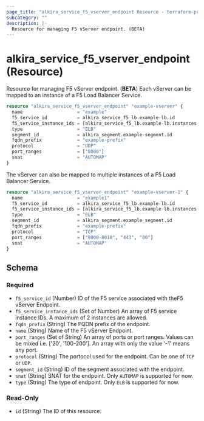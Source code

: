 ```yaml
---
page_title: "alkira_service_f5_vserver_endpoint Resource - terraform-provider-alkira"
subcategory: ""
description: |-
  Resource for managing F5 vServer endpoint. (BETA)
---
```


# alkira_service_f5_vserver_endpoint (Resource)

Resource for managing F5 vServer endpoint. (**BETA**)
Each vServer can be mapped to an instance of a F5 Load Balancer Service.
```terraform
resource "alkira_service_f5_vserver_endpoint" "example-vserver" {
  name                    = "example"
  f5_service_id           = alkira_service_f5_lb.example-lb.id
  f5_service_instance_ids = [alkira_service_f5_lb.example-lb.instances[0].id]
  type                    = "ELB"
  segment_id              = alkira_segment.example-segment.id
  fqdn_prefix             = "example-prefix"
  protocol                = "UDP"
  port_ranges             = ["8000"]
  snat                    = "AUTOMAP"
}
```
The vServer can also be mapped to multiple instances of a F5 Load Balancer Service.
```terraform
resource "alkira_service_f5_vserver_endpoint" "example-vserver-1" {
  name                    = "example1"
  f5_service_id           = alkira_service_f5_lb.example-lb.id
  f5_service_instance_ids = [alkira_service_f5_lb.example-lb.instances[0].id, alkira_service_f5_lb.example-lb.instances[1].id]
  type                    = "ELB"
  segment_id              = alkira_segment.example_segment.id
  fqdn_prefix             = "example-prefix"
  protocol                = "TCP"
  port_ranges             = ["8000-8010", "443", "80"]
  snat                    = "AUTOMAP"
}
``` 
<!-- schema generated by tfplugindocs -->
## Schema

### Required

- `f5_service_id` (Number) ID of the F5 service associated with theF5 vServer Endpoint.
- `f5_service_instance_ids` (Set of Number) An array of F5 service instance IDs. A maximum of 2 instances are allowed.
- `fqdn_prefix` (String) The FQDN prefix of the endpoint.
- `name` (String) Name of the F5 vServer Endpoint.
- `port_ranges` (Set of String) An array of ports or port ranges. Values can be mixed i.e. ['20', '100-200']. An array with only the value '-1' means any port.
- `protocol` (String) The portocol used for the endpoint. Can be one of `TCP` or `UDP`.
- `segment_id` (String) ID of the segment associated with the endpoint.
- `snat` (String) SNAT for the endpoint. Only `AUTOMAP` is supported for now.
- `type` (String) The type of endpoint. Only `ELB` is supported for now.

### Read-Only

- `id` (String) The ID of this resource.



